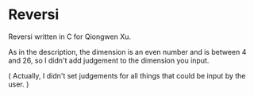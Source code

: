 # Reversi
Reversi written in C for Qiongwen Xu.

As in the description, the dimension is an even number and is between 4 and 26, so I didn't add judgement to the dimension you input.

( Actually, I didn't set judgements for all things that could be input by the user. ) 
